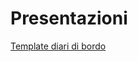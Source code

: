 # Presentazioni

[Template diari di bordo](https://docs.google.com/presentation/d/1l9PNIAB2XK2aFTjo6BRuIwv8Kf5OXUUnmQnP5x923uI/edit?usp=sharing)
